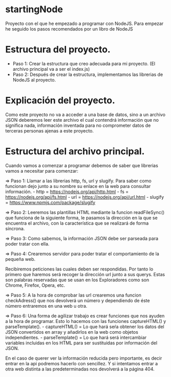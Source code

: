 # startingNode

Proyecto con el que he empezado a programar con NodeJS.
Para empezar he seguido los pasos recomendados por un libro de NodeJS

# Estructura del proyecto.

  - Paso 1: Crear la estructura que creo adecuada para mi proyecto. (El archivo principal va a ser el index.js)
  - Paso 2: Después de crear la estructura, implementamos las librerias de NodeJS al proyecto.
  
# Explicación del proyecto.

Como este proyecto no va a acceder a una base de datos, sino a un archivo JSON deberemos leer este archivo el cual contendrá información que no significa nada, información inventada para no comprometer datos de terceras personas ajenas a este proyecto.

# Estructura del archivo principal.

Cuando vamos a comenzar a programar debemos de saber que librerias vamos a necesitar para comenzar:

  => Paso 1: Llamar a las librerias http, fs, url y slugify. Para saber como funcionan dejo junto a su nombre su enlace en la web para consultar información.
          - http = https://nodejs.org/api/http.html
          - fs = https://nodejs.org/api/fs.html
          - url = https://nodejs.org/api/url.html
          - slugify = https://www.npmjs.com/package/slugify
  
  => Paso 2: Leeremos las plantillas HTML mediante la funcion readFileSync() que funciona de la siguiente forma, le pasamos la dirección en la que se encuentra el archivo, con la característica que se realizará de forma síncrona. 
 
  => Paso 3: Como sabemos, la información JSON debe ser parseada para poder tratar con ella.
 
  => Paso 4: Crearemos servidor para poder tratar el comportamiento de la pequeña web. 
 
Recibiremos peticiones las cuales deben ser respondidas. Por tanto lo primero que haremos será recoger la dirección url junto a sus querys. Estas son palabras reservadas que se usan en los Exploradores como son Chrome, Firefox, Opera, etc.

  => Paso 5: A la hora de comprobar las url crearemos una funcion checkAdress() que nos devolverá un número y dependiendo de éste número entraremos en una web u otra. 
  
  => Paso 6: Una forma de agilizar trabajo es crear funciones que nos ayuden a la hora de programar. Esto lo hacemos con las funciones captureHTML() y parseTemplate().
           - captureHTML() = Lo que hará seŕa obtener los datos del JSON convertidos en array y añadirlos en la web como objetos independientes.
           - parseTemplate() = Lo que hará será intercambiar variables incluidas en los HTML para ser sustituidas por información del JSON.
   
En el caso de querer ver la información reducida pero importante, es decir entrar en la api podremos hacerlo con sencillez.
Y si intentamos entrar a otra web distinta a las predeterminadas nos devolverá a la página 404.
